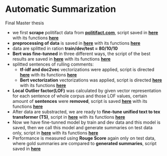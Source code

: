 # Automatic Summarization
Final Master thesis 

- we first **scrape** politifact data from [**politifact.com**](https://www.politifact.com/), script saved in [**here**](https://github.com/petervajdecka02947/MasterThesis2022/blob/main/P0.politifact_scraping.ipynb) with its functions [**here**](https://github.com/petervajdecka02947/MasterThesis2022/blob/main/utils/scraping.py)
- **preprocessing of data** is saved in [**here**](https://github.com/petervajdecka02947/MasterThesis2022/blob/main/P1.data_preprocess.ipynb) with its functions [**here**](https://github.com/petervajdecka02947/MasterThesis2022/blob/main/utils/preprocess.py)
- data are splitted in ration **train/dev/test = 80/10/10**
- **Bert was fine-tunned** in three different ways, the script of the best results are saved in [**here**](https://github.com/petervajdecka02947/MasterThesis2022/blob/main/P2B.Bert_fine-tunning.ipynb) with its functions [**here**](https://github.com/petervajdecka02947/MasterThesis2022/blob/main/utils/bert.py)
- splitted sentences of rulling comments:
  - **tf-idf and doc2vec** vectorizations were applied,  script is directed [**here**](https://github.com/petervajdecka02947/MasterThesis2022/blob/main/P3B.tf-idf_doc2vec.ipynb) with its functions [**here**](https://github.com/petervajdecka02947/MasterThesis2022/blob/main/utils/tf_idf_doc2vec.py)
  - **Bert vectorization** vectorizations was applied, script is directed [**here**](https://github.com/petervajdecka02947/MasterThesis2022/blob/main/P3A.source_text_similarity.ipynb) with its functions [**here**](https://github.com/petervajdecka02947/MasterThesis2022/blob/main/utils/split_embeds.py)
- **Local Outlier factor(LOF)** was calculated by given vector representation for each sentence of whole corpus and those LOF values, certain amount of **sentences** were **removed**, script is saved [**here**](https://github.com/petervajdecka02947/MasterThesis2022/blob/main/P4.selection_on_similarity.ipynb) with its functions [**here**](https://github.com/petervajdecka02947/MasterThesis2022/blob/main/utils/selection.py)
- After data are substracted, we are ready to **fine-tune unified text to tex transformer (T5)**, script in [**here**](https://github.com/petervajdecka02947/MasterThesis2022/blob/main/P5.t5_fine-tunning.ipynb) with its functions [**here**](https://github.com/petervajdecka02947/MasterThesis2022/blob/main/utils/t5.py)
- Now we have fine-tunned model by train and dev data and this model is saved, then we call this model and generate summaries on test data only, script in [**here**](https://github.com/petervajdecka02947/MasterThesis2022/blob/main/P6.Few%20shot%20generation.ipynb) with its functions [**here**](https://github.com/petervajdecka02947/MasterThesis2022/blob/main/utils/t5.py)
- Performance is measured using **Rouge Score** again only on test data, where gold summaries are compared to **generated summaries**, script saved in [**here**](https://github.com/petervajdecka02947/MasterThesis2022/blob/main/P7.t5_peformance_testing.ipynb)
